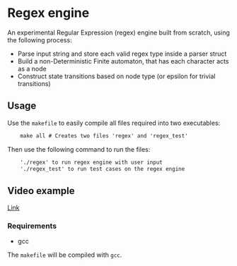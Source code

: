 # Regex engine

An experimental Regular Expression (regex) engine built from scratch, using the following process:
- Parse input string and store each valid regex type inside a parser struct
- Build a non-Deterministic Finite automaton, that has each character acts as a node
- Construct state transitions based on node type (or epsilon for trivial transitions)

## Usage
Use the `makefile` to easily compile all files required into two executables:
```cmd
    make all # Creates two files 'regex' and 'regex_test'
```
Then use the following command to run the files:
```cmd
	'./regex' to run regex engine with user input
    './regex_test' to run test cases on the regex engine
```

## Video example
[Link](#video-example)

### Requirements
- gcc

The `makefile` will be compiled with `gcc`.